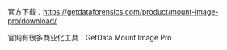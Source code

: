 官方下载：https://getdataforensics.com/product/mount-image-pro/download/

官网有很多商业化工具：GetData Mount Image Pro

